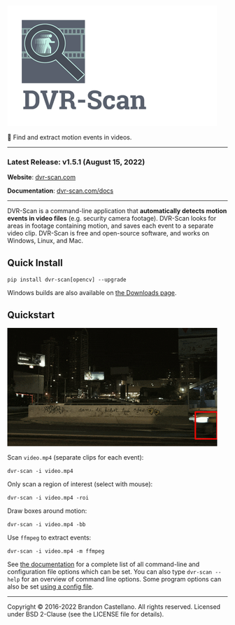 ![DVR-Scan Logo](https://raw.githubusercontent.com/Breakthrough/DVR-Scan/main/docs/assets/dvr-scan-logo.png)

:vhs: Find and extract motion events in videos.

------------------------------------------------

### Latest Release: v1.5.1 (August 15, 2022)

**Website**: [dvr-scan.com](https://www.dvr-scan.com)

**Documentation**: [dvr-scan.com/docs](https://www.dvr-scan.com/docs/)

------------------------------------------------------

DVR-Scan is a command-line application that **automatically detects motion events in video files** (e.g. security camera footage).  DVR-Scan looks for areas in footage containing motion, and saves each event to a separate video clip.  DVR-Scan is free and open-source software, and works on Windows, Linux, and Mac.

## Quick Install

    pip install dvr-scan[opencv] --upgrade

Windows builds are also available on [the Downloads page](https://www.dvr-scan.com/download/).

## Quickstart

![example](https://raw.githubusercontent.com/Breakthrough/DVR-Scan/main/docs/assets/bounding-box.gif)

Scan `video.mp4` (separate clips for each event):

    dvr-scan -i video.mp4

Only scan a region of interest (select with mouse):

    dvr-scan -i video.mp4 -roi

Draw boxes around motion:

    dvr-scan -i video.mp4 -bb

Use `ffmpeg` to extract events:

    dvr-scan -i video.mp4 -m ffmpeg

See [the documentation](docs.md) for a complete list of all command-line and configuration file options which can be set. You can also type `dvr-scan --help` for an overview of command line options. Some program options can also be set [using a config file](docs.md#config-file).

------------------------------------------------

Copyright © 2016-2022 Brandon Castellano. All rights reserved.
Licensed under BSD 2-Clause (see the LICENSE file for details).

